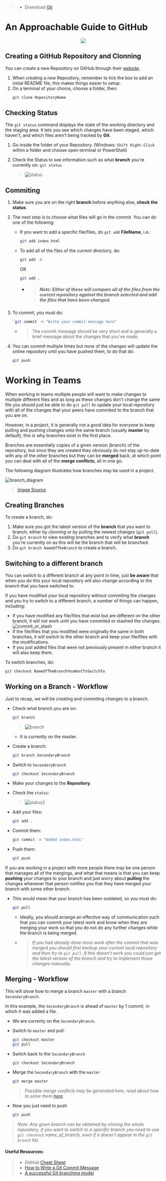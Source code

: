 > - Download [Git](https://git-scm.com/downloads)
# An Approachable Guide to GitHub
<p align="center">
  <img src="./img/GitHub-brave-hed-796x418.jpg">
</p>


## Creating a GitHub Repository and Clonning
You can create a new Repository on GitHub through their [website](https://github.com/).
1. When creating a new Repository, remember to tick the box to add an initial README file, this makes things easier to setup.
2. On a terminal of your choice, choose a folder, then: 
    ```bash
    git clone RepositoryName
    ```

## Checking Status

The `git status` command displays the state of the working directory and the staging area. It lets you see which changes have been staged, which haven't, and which files aren't being tracked by **Git**.

1. Go inside the folder of your Repository. (Windows: `Shift Right-Click` within a folder and choose open terminal or PowerShell)

2. Check the Status to see information such as what **branch** you're currently on: `git status`

    > ![status](./img/status.png)

## Commiting
1. Make sure you are on the right **branch** before anything else, **check the status**.

2. The next step is to choose what files will go in the commit. You can do one of the following:

    - If you want to add a specific file/files, do `git add` **FileName**, i.e.:
      ```bash
      git add index.html
      ```
    
    - To add all of the files of the current directory, do:
        ```bash
        git add -A
        ```
        OR
        ```bash
        git add .
        ```
      - > ##### Note: Either of these will compare all of the files from the current repository against the branch selected and add the files that have been changed.
4. To commit, you must do:
    ```bash
    `git commit -m "Write your commit message here"
    ```
    - > The commit message should be very short and is generally a brief message about the changes that you've made.
5. You can commit multiple times but none of the changes will update the online repository until you have pushed them, to do that do:
    ```bash
    git push
    ```
# Working in Teams
When working in teams multiple people will want to make changes to multiple different files and as long as these changes don't change the same file you should just be able to do `git pull` to update your local repository with all of the changes that your peers have commited to the branch that you are on.

However, in a project, it is generally not a good idea for everyone to keep pulling and pushing changes onto the same branch (usually **master** by default), this is why branches exist in the first place.


Branches are essentially copies of a given version (branch) of the repository, but once they are created they obviously do not stay up-to-date with any of the other branches but they can be **merged** back, at which point you can deal with all of the **merge conflicts**, all in one go.

The following diagram illustrates how branches may be used in a project. 

![branch_diagram](./img/branch-diagram.png) 
> [Image Source](https://gist.github.com/digitaljhelms/4287848)
## Creating Branches
To create a branch, do:
1. Make sure you got the latest version of the **branch** that you want to branch, either by clonning or by pulling the newest changes (`git pull`).
2. Do `git branch` to view existing branches and to verify what **branch** you're currently on as this will be the branch that will be branched.
3. Do `git branch NameOfTheBranch` to create a branch.
## Switching to a different branch

You can switch to a different branch at any point in time, just **be aware** that when you do this your local repository will also change according to the branch that you have switched to.

If you have modified your local repository without commiting the changes and you try to switch to a different branch, a number of things can happen, including:
  - If you have modified any file/files that exist but are different on the other branch, it will not work until you have commited or stashed the changes.
  ![commit_or_stash](./img/commit_or_stash.png)
  - If the file/files that you modified were originally the same in both branches, it will switch to the other branch and keep your file/files with the modifications.
  - If you just added files that were not previously present in either branch it will also keep them.

To switch branches, do:
```bash
git checkout NameOfTheBranchYouWantToSwitchTo
```
## Working on a Branch - Workflow
Just to recap, we will be creating and commiting changes to a branch.
- Check what branch you are on: 
  ```bash
  git branch
  ```
  > ![branch](./img/branch.png)
    - It is currently on the master.
- Create a branch:
  ```bash
  git branch SecondaryBranch
  ```

- Switch to `SecondaryBranch`
  ```bash
  git checkout SecondaryBranch
  ```


- Make your changes to the **Repository**.
- Check the `status`:
  > ![status2](./img/status2.png)

- Add your files:
  ```bash
  git add .
  ```

- Commit them:
  ```bash
  git commit -m "Added index.html"
  ```
- Push them:
  ```bash
  git push
  ```

If you are working in a project with more people there may be one person that manages all of the mergings, and what that means is that you can keep **pushing** your changes to your branch and just worry about **pulling** the changes whenever that person notifies you that they have merged your branch with some other branch.
  - This would mean that your branch has been outdated, so you must do:
    ```bash
    git pull
    ```
    
    - Ideally, you should arrange an effective way of communication such that you can commit your latest work and know when they are merging your work so that you do not do any further changes while the branch is being merged.

    - > *If you had already done more work after the commit that was merged you should first backup your current local repository and then try to `git pull`. If this doesn't work you could just get the latest version of the branch and try to implement those changes manually.*


## Merging - Workflow
This will show how to merge a branch `master` with a branch `SecondaryBranch`.

In this example, the `SecondaryBranch` is ahead of `master` by 1 commit, in which it was added a file.
- We are currenty on the `SecondaryBranch`.

- Switch to `master` and pull:
  ```bash
  git checkout master
  git pull
  ```
- Switch back to the `SecondaryBranch`
  ```bash
  git checkout SecondaryBranch
  ```
- Merge the `SecondaryBranch` with the `master`
  ```bash
  git merge master
  ```
  > *Possible merge conflicts may be generated here, read about how to solve them [here](https://help.github.com/en/github/collaborating-with-issues-and-pull-requests/addressing-merge-conflicts).*

- Now you just need to push
  ```bash
  git push
  ```
  
 > *Note: Any given branch can be obtained by cloning the whole repository, if you want to switch to a specific branch you need to use `git checkout` name_of_branch, even if it doesn't appear in the `git branch` list.*

#### Useful Resources:
> - GitHub [Cheet Sheet](https://github.github.com/training-kit/downloads/github-git-cheat-sheet.pdf)
> - [How to Write a Git Commit Message](https://chris.beams.io/posts/git-commit/)
> - [A successful Git branching model](https://nvie.com/posts/a-successful-git-branching-model/)
